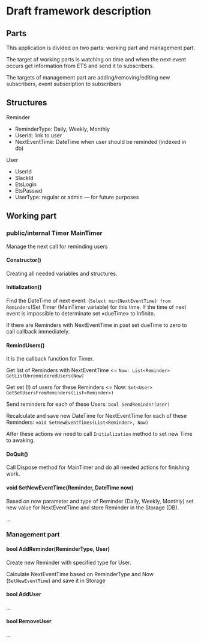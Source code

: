 # Draft framework description

## Parts

This application is divided on two parts: working part and management part.

The target of working parts is watching on time and when the next event occurs get information from ETS and send it to subscribers.

The targets of management part are adding/removing/editing new subscribers, event subscription to subscribers

## Structures

Reminder

 * ReminderType: Daily, Weekly, Monthly
 * UserId: link to user
 * NextEventTime: DateTime when user should be reminded (indexed in db)

User

 * UserId
 * SlackId
 * EtsLogin
 * EtsPasswd
 * UserType: regular or admin — for future purposes

## Working part

### public/internal Timer MainTimer

Manage the next call for reminding users

#### Constructor()

Creating all needed variables and structures.

#### Initialization()

Find the DateTime of next event. (`Select min(NextEventTime) from Reminders`)Set Timer (MainTimer variable) for this time. If the time of next event is impossible to determinate set «dueTime» to Infinite.

If there are Reminders with NextEventTime in past set dueTime to zero to call callback immediately. 

#### RemindUsers()

It is the callback function for Timer.

Get list of Reminders with NextEventTime <= `Now: List<Reminder> GetListUnremnideredUsers(Now)`

Get set (!) of users for these Reminders <= Now: `Set<User> GetSetUsersFromReminders(List<Reminder>)`

Send reminders for each of these Users: `bool SendReminder(User)` 

Recalculate and save new DateTime for NextEventTime for each of these Reminders: `void SetNewEventTimes(List<Reminder>, Now)`

After these actions we need to call `Initialization` method to set new Time to awaking.

#### DoQuit()

Call Dispose method for MainTimer and do all needed actions for finishing work.

#### void SetNewEventTime(Reminder, DateTime now)

Based on now parameter and type of Reminder (Daily, Weekly, Monthly) set new value for NextEventTime and store Reminder in the Storage (DB).

...

### Management part

#### bool AddReminder(ReminderType, User)

Create new Reminder with specified type for User.

Calculate NextEventTime based on ReminderType and Now (`SetNewEventTime`) and save it in Storage

#### bool AddUser

...

#### bool RemoveUser

...





